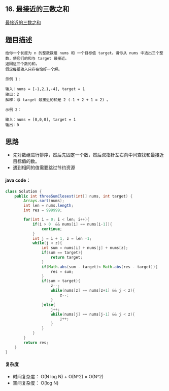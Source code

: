 ## 16. 最接近的三数之和

[最接近的三数之和](https://leetcode.cn/problems/3sum-closest/)



## 题目描述

```
给你一个长度为 n 的整数数组 nums 和 一个目标值 target。请你从 nums 中选出三个整数，使它们的和与 target 最接近。
返回这三个数的和。
假定每组输入只存在恰好一个解。

示例 1：

输入：nums = [-1,2,1,-4], target = 1
输出：2
解释：与 target 最接近的和是 2 (-1 + 2 + 1 = 2) 。

示例 2：

输入：nums = [0,0,0], target = 1
输出：0
```



## 思路

- 先对数组进行排序，然后先固定一个数，然后双指针左右向中间查找和最接近目标值的数。
- 遇到相同的值需要跳过节约资源



#### java code：

```java
class Solution {
    public int threeSumClosest(int[] nums, int target) {
        Arrays.sort(nums);
        int len = nums.length;
        int res = 999999;

        for(int i = 0; i < len; i++){
            if(i > 0  && nums[i] == nums[i-1]){
                continue;
            }
            int j = i + 1, z = len -1;
            while(j < z){
                int sum = nums[i] + nums[j] + nums[z];
                if(sum == target){
                    return target;
                }
                if(Math.abs(sum - target)< Math.abs(res - target)){
                    res = sum;
                }
                if(sum > target){
                    z--;
                    while(nums[z] == nums[z+1] && j < z){
                        z--;
                    }
                }else{
                    j++;
                    while(nums[j] == nums[j-1] && j < z){
                        j++;
                    }
                }
            }
        }
        return res;
    }
}
```



#### 复杂度

- 时间复杂度： O(N log N) + O(N^2) = O(N^2)
- 空间复杂度： O(log N)
